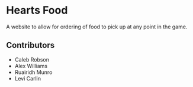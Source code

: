 # Hearts Food
 A website to allow for ordering of food to pick up at any point in the game.

## Contributors
* Caleb Robson
* Alex Williams
* Ruairidh Munro
* Levi Carlin
